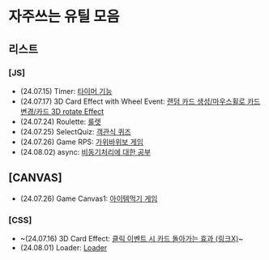 # 자주쓰는 유틸 모음

## 리스트

### [JS]

- (24.07.15) Timer: [타이머 기능](https://github.com/1bins/-make-utils/tree/main/timer)
- (24.07.17) 3D Card Effect with Wheel Event: [랜덤 카드 생성/마우스휠로 카드변경/카드 3D rotate Effect](https://github.com/1bins/-make-utils/tree/main/randomCard)
- (24.07.24) Roulette: [룰렛](https://github.com/1bins/-make-utils/tree/main/roulette)
- (24.07.25) SelectQuiz: [객관식 퀴즈](https://github.com/1bins/-make-utils/tree/main/selectQuiz)
- (24.07.26) Game RPS: [가위바위보 게임](https://github.com/1bins/-make-utils/tree/main/game_RPS)
- (24.08.02) async: [비동기처리에 대한 공부](https://github.com/1bins/-make-utils/async)

## [CANVAS]

- (24.07.26) Game Canvas1: [아이템먹기 게임](https://github.com/1bins/-make-utils/tree/main/game_canvas1)

### [CSS]

- ~(24.07.16) 3D Card Effect: [클릭 이벤트 시 카드 돌아가는 효과 (링크X)](https://github.com/1bins/-make-utils)~
- (24.08.01) Loader: [Loader](https://github.com/1bins/-make-utils/loader)
